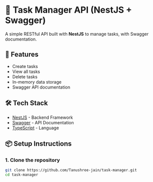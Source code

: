 # 📝 Task Manager API (NestJS + Swagger)

A simple RESTful API built with **NestJS** to manage tasks, with Swagger documentation.

## 🚀 Features

- Create tasks
- View all tasks
- Delete tasks
- In-memory data storage
- Swagger API documentation

## 🛠️ Tech Stack

- [NestJS](https://nestjs.com/) - Backend Framework
- [Swagger](https://swagger.io/) - API Documentation
- [TypeScript](https://www.typescriptlang.org/) - Language

## 📦 Setup Instructions

### 1. Clone the repository

```bash
git clone https://github.com/Tanushree-jain/task-manager.git
cd task-manager